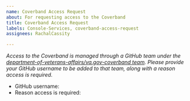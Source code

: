 ```yaml
---
name: Coverband Access Request
about: For requesting access to the Coverband
title: Coverband Access Request
labels: Console-Services, coverband-access-request
assignees: RachalCassity

---
```


_Access to the Coverband is managed through a GitHub team under the [department-of-veterans-affairs/va.gov-coverband team](https://github.com/orgs/department-of-veterans-affairs/teams/va-gov-coverband/members). Please provide your GitHub username to be added to that team, along with a reason access is required._

- GitHub username:
- Reason access is required:
